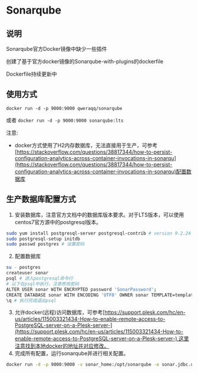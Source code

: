 # Sonarqube

## 说明
Sonarqube官方Docker镜像中缺少一些插件

创建了基于官方docker镜像的Sonarqube-with-plugins的dockerfile

Dockerfile持续更新中


## 使用方式
```docker run -d -p 9000:9000 qweraqq/sonarqube```

或者
```docker run -d -p 9000:9000 sonarqube:lts```

注意:
* docker方式使用了H2内存数据库，无法直接用于生产，可参考[https://stackoverflow.com/questions/38817344/how-to-persist-configuration-analytics-across-container-invocations-in-sonarqu](https://stackoverflow.com/questions/38817344/how-to-persist-configuration-analytics-across-container-invocations-in-sonarqu)配置数据库

## 生产数据库配置方式
1. 安装数据库，注意官方文档中的数据库版本要求。对于LTS版本，可以使用centos7官方源中的postgresql版本。
```bash
sudo yum install postgresql-server postgresql-contrib # version 9.2.24
sudo postgresql-setup initdb
sudo passwd postgres # 设置密码
```
2. 配置数据库
```bash
su - postgres
createuser sonar
psql # 进入postgresql命令行
# 以下在psql中执行，注意修改密码
ALTER USER sonar WITH ENCRYPTED password 'SonarPassword';
CREATE DATABASE sonar WITH ENCODING 'UTF8' OWNER sonar TEMPLATE=template0;
\q # 执行完成退出psql
```
3. 允许docker(远程)访问数据库，可参考[https://support.plesk.com/hc/en-us/articles/115003321434-How-to-enable-remote-access-to-PostgreSQL-server-on-a-Plesk-server-](https://support.plesk.com/hc/en-us/articles/115003321434-How-to-enable-remote-access-to-PostgreSQL-server-on-a-Plesk-server-),这里注意找到本地docker的地址并对应修改。
4. 完成所有配置，运行sonarqube并进行相关配置。
```bash
docker run -d -p 9000:9000 -v sonar_home:/opt/sonarqube -e sonar.jdbc.username=sonar -e sonar.jdbc.password=SonarPassword -e sonar.jdbc.url=jdbc:postgresql://${宿主机ip}/sonar qweraqq/sonarqube
```